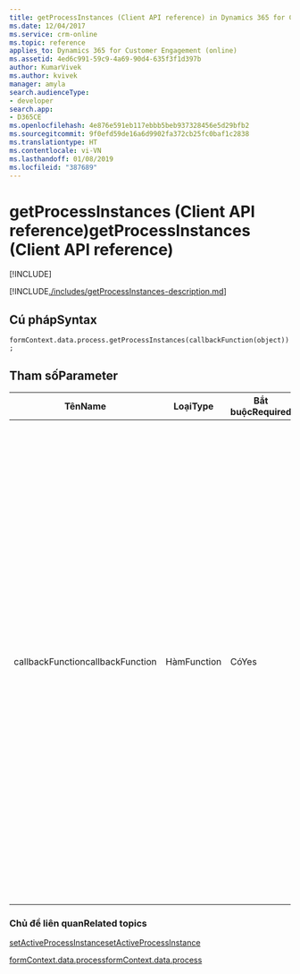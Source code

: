 ```yaml
---
title: getProcessInstances (Client API reference) in Dynamics 365 for Customer Engagement| MicrosoftDocs
ms.date: 12/04/2017
ms.service: crm-online
ms.topic: reference
applies_to: Dynamics 365 for Customer Engagement (online)
ms.assetid: 4ed6c991-59c9-4a69-90d4-635f3f1d397b
author: KumarVivek
ms.author: kvivek
manager: amyla
search.audienceType:
- developer
search.app:
- D365CE
ms.openlocfilehash: 4e876e591eb117ebbb5beb937328456e5d29bfb2
ms.sourcegitcommit: 9f0efd59de16a6d9902fa372cb25fc0baf1c2838
ms.translationtype: HT
ms.contentlocale: vi-VN
ms.lasthandoff: 01/08/2019
ms.locfileid: "387689"
---
```

# <a name="getprocessinstances-client-api-reference"></a><span data-ttu-id="812b7-102">getProcessInstances (Client API reference)</span><span class="sxs-lookup"><span data-stu-id="812b7-102">getProcessInstances (Client API reference)</span></span>

[!INCLUDE[](../../../../includes/cc_applies_to_update_9_0_0.md)]

[!INCLUDE[./includes/getProcessInstances-description.md](./includes/getProcessInstances-description.md)]

## <a name="syntax"></a><span data-ttu-id="812b7-103">Cú pháp</span><span class="sxs-lookup"><span data-stu-id="812b7-103">Syntax</span></span>

`formContext.data.process.getProcessInstances(callbackFunction(object));`

## <a name="parameter"></a><span data-ttu-id="812b7-104">Tham số</span><span class="sxs-lookup"><span data-stu-id="812b7-104">Parameter</span></span>

|<span data-ttu-id="812b7-105">Tên</span><span class="sxs-lookup"><span data-stu-id="812b7-105">Name</span></span>|<span data-ttu-id="812b7-106">Loại</span><span class="sxs-lookup"><span data-stu-id="812b7-106">Type</span></span>|<span data-ttu-id="812b7-107">Bắt buộc</span><span class="sxs-lookup"><span data-stu-id="812b7-107">Required</span></span>|<span data-ttu-id="812b7-108">Mô tả</span><span class="sxs-lookup"><span data-stu-id="812b7-108">Description</span></span>|
|--|--|--|--|
|<span data-ttu-id="812b7-109">callbackFunction</span><span class="sxs-lookup"><span data-stu-id="812b7-109">callbackFunction</span></span>|<span data-ttu-id="812b7-110">Hàm</span><span class="sxs-lookup"><span data-stu-id="812b7-110">Function</span></span>|<span data-ttu-id="812b7-111">Có</span><span class="sxs-lookup"><span data-stu-id="812b7-111">Yes</span></span>|<span data-ttu-id="812b7-112">The callback function is passed an object with the following attributes and their corresponding values as the key: value pair.</span><span class="sxs-lookup"><span data-stu-id="812b7-112">The callback function is passed an object with the following attributes and their corresponding values as the key: value pair.</span></span> <span data-ttu-id="812b7-113">All returned values are of String type except for **CreatedOnDate**, which is of [Date](https://developer.mozilla.org/docs/Web/JavaScript/Reference/Global_Objects/Date) type.</span><span class="sxs-lookup"><span data-stu-id="812b7-113">All returned values are of String type except for **CreatedOnDate**, which is of [Date](https://developer.mozilla.org/docs/Web/JavaScript/Reference/Global_Objects/Date) type.</span></span> <br/><span data-ttu-id="812b7-114">- CreatedOn (deprecated)</span><span class="sxs-lookup"><span data-stu-id="812b7-114">- CreatedOn (deprecated)</span></span><br/><span data-ttu-id="812b7-115">- CreatedOnDate</span><span class="sxs-lookup"><span data-stu-id="812b7-115">- CreatedOnDate</span></span><br/><span data-ttu-id="812b7-116">- ProcessDefinitionID</span><span class="sxs-lookup"><span data-stu-id="812b7-116">- ProcessDefinitionID</span></span><br/><span data-ttu-id="812b7-117">- ProcessDefinitionName</span><span class="sxs-lookup"><span data-stu-id="812b7-117">- ProcessDefinitionName</span></span><br/><span data-ttu-id="812b7-118">- ProcessInstanceID</span><span class="sxs-lookup"><span data-stu-id="812b7-118">- ProcessInstanceID</span></span><br/><span data-ttu-id="812b7-119">- ProcessInstanceName</span><span class="sxs-lookup"><span data-stu-id="812b7-119">- ProcessInstanceName</span></span><br/><span data-ttu-id="812b7-120">- StatusCodeName</span><span class="sxs-lookup"><span data-stu-id="812b7-120">- StatusCodeName</span></span><br/><br/><span data-ttu-id="812b7-121">The process instances are filtered according to the user’s privileges.</span><span class="sxs-lookup"><span data-stu-id="812b7-121">The process instances are filtered according to the user’s privileges.</span></span>|

### <a name="related-topics"></a><span data-ttu-id="812b7-122">Chủ đề liên quan</span><span class="sxs-lookup"><span data-stu-id="812b7-122">Related topics</span></span>

[<span data-ttu-id="812b7-123">setActiveProcessInstance</span><span class="sxs-lookup"><span data-stu-id="812b7-123">setActiveProcessInstance</span></span>](setActiveProcessInstance.md)

[<span data-ttu-id="812b7-124">formContext.data.process</span><span class="sxs-lookup"><span data-stu-id="812b7-124">formContext.data.process</span></span>](../formContext-data-process.md)
 


